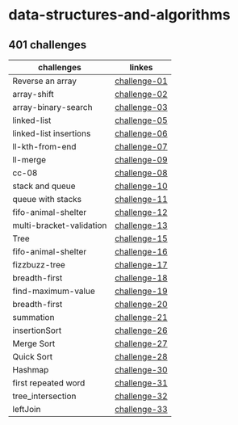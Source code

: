 # data-structures-and-algorithms 


## 401 challenges 
  | challenges               |      linkes   | 
  |--------------------------|:-------------:|
  | Reverse an array         | [challenge-01](https://github.com/401-advanced-javascript-israaOthman/data-structures-and-algorithms/pull/1)   |
  | array-shift              | [challenge-02](https://github.com/401-advanced-javascript-israaOthman/data-structures-and-algorithms/pull/3)   |
  | array-binary-search      | [challenge-03](https://github.com/401-advanced-javascript-israaOthman/data-structures-and-algorithms/pull/4)   |
  | linked-list              | [challenge-05](https://github.com/401-advanced-javascript-israaOthman/data-structures-and-algorithms/pull/7)   |
  | linked-list insertions   | [challenge-06](https://github.com/401-advanced-javascript-israaOthman/data-structures-and-algorithms/pull/11)   |
  | ll-kth-from-end          | [challenge-07](https://github.com/401-advanced-javascript-israaOthman/data-structures-and-algorithms/pull/10)   |
  | ll-merge                 | [challenge-09](https://github.com/401-advanced-javascript-israaOthman/data-structures-and-algorithms/pull/12)   |
  | cc-08                    | [challenge-08](https://github.com/401-advanced-javascript-israaOthman/data-structures-and-algorithms/pull/13)   |
  | stack and queue          | [challenge-10](https://github.com/401-advanced-javascript-israaOthman/data-structures-and-algorithms/pull/14)   |
  | queue with stacks        | [challenge-11](https://github.com/401-advanced-javascript-israaOthman/data-structures-and-algorithms/pull/15)   |
  | fifo-animal-shelter      | [challenge-12](https://github.com/401-advanced-javascript-israaOthman/data-structures-and-algorithms/pull/16)   |
  | multi-bracket-validation | [challenge-13](https://github.com/401-advanced-javascript-israaOthman/data-structures-and-algorithms/pull/17)   |
  | Tree                     | [challenge-15](https://github.com/401-advanced-javascript-israaOthman/data-structures-and-algorithms/pull/18)   |
  | fifo-animal-shelter      | [challenge-16](https://github.com/401-advanced-javascript-israaOthman/data-structures-and-algorithms/pull/19)   |
  | fizzbuzz-tree            | [challenge-17](https://github.com/401-advanced-javascript-israaOthman/data-structures-and-algorithms/pull/20)   |
  |  breadth-first           | [challenge-18](https://github.com/401-advanced-javascript-israaOthman/data-structures-and-algorithms/pull/22)   |
  | find-maximum-value       | [challenge-19](https://github.com/401-advanced-javascript-israaOthman/data-structures-and-algorithms/pull/23)   |
  | breadth-first            | [challenge-20](https://github.com/401-advanced-javascript-israaOthman/data-structures-and-algorithms/pull/24)   |
  | summation                | [challenge-21](https://github.com/401-advanced-javascript-israaOthman/data-structures-and-algorithms/pull/25)   |
  | insertionSort            | [challenge-26](https://github.com/401-advanced-javascript-israaOthman/data-structures-and-algorithms/pull/26)   |
  | Merge Sort               | [challenge-27](https://github.com/401-advanced-javascript-israaOthman/data-structures-and-algorithms/pull/27)   |
  | Quick Sort               | [challenge-28](https://github.com/401-advanced-javascript-israaOthman/data-structures-and-algorithms/pull/28)   |
  | Hashmap                  | [challenge-30](https://github.com/401-advanced-javascript-israaOthman/data-structures-and-algorithms/pull/29)   |
  | first repeated word      | [challenge-31](https://github.com/401-advanced-javascript-israaOthman/data-structures-and-algorithms/pull/30)   |
  | tree_intersection        | [challenge-32](https://github.com/401-advanced-javascript-israaOthman/data-structures-and-algorithms/pull/31)   |
  | leftJoin                 | [challenge-33](https://github.com/401-advanced-javascript-israaOthman/data-structures-and-algorithms/pull/32)   |









  








